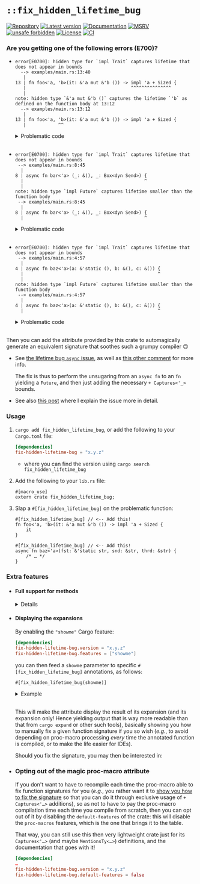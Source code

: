 # `::fix_hidden_lifetime_bug`

[![Repository](https://img.shields.io/badge/repository-GitHub-brightgreen.svg)](
https://github.com/danielhenrymantilla/fix_hidden_lifetime_bug.rs)
[![Latest version](https://img.shields.io/crates/v/fix-hidden-lifetime-bug.svg)](
https://crates.io/crates/fix-hidden-lifetime-bug)
[![Documentation](https://docs.rs/fix-hidden-lifetime-bug/badge.svg)](
https://docs.rs/fix-hidden-lifetime-bug)
[![MSRV](https://img.shields.io/badge/MSRV-1.65.0-white)](
https://gist.github.com/danielhenrymantilla/8e5b721b3929084562f8f65668920c33)
[![unsafe forbidden](https://img.shields.io/badge/unsafe-forbidden-success.svg)](
https://github.com/rust-secure-code/safety-dance/)
[![License](https://img.shields.io/crates/l/fix-hidden-lifetime-bug.svg)](
https://github.com/danielhenrymantilla/fix_hidden_lifetime_bug.rs/blob/master/LICENSE-ZLIB)
[![CI](https://github.com/danielhenrymantilla/fix_hidden_lifetime_bug.rs/workflows/CI/badge.svg)](
https://github.com/danielhenrymantilla/fix_hidden_lifetime_bug.rs/actions)

### Are you getting one of the following errors (E700)?

  - ```rust,ignore
    error[E0700]: hidden type for `impl Trait` captures lifetime that does not appear in bounds
      --> examples/main.rs:13:40
       |
    13 | fn foo<'a, 'b>(it: &'a mut &'b ()) -> impl 'a + Sized {
       |                                       ^^^^^^^^^^^^^^^
       |
    note: hidden type `&'a mut &'b ()` captures the lifetime `'b` as defined on the function body at 13:12
      --> examples/main.rs:13:12
       |
    13 | fn foo<'a, 'b>(it: &'a mut &'b ()) -> impl 'a + Sized {
       |            ^^
    ```

    <details><summary>Problematic code</summary>

    ```rust,compile_fail
    fn foo<'a, 'b>(it: &'a mut &'b ()) -> impl 'a + Sized {
        it
    }
    ```

    </details>

    <br/>

  - ```rust,ignore
    error[E0700]: hidden type for `impl Trait` captures lifetime that does not appear in bounds
     --> examples/main.rs:8:45
      |
    8 | async fn bar<'a> (_: &(), _: Box<dyn Send>) {
      |                                             ^
      |
    note: hidden type `impl Future` captures lifetime smaller than the function body
     --> examples/main.rs:8:45
      |
    8 | async fn bar<'a> (_: &(), _: Box<dyn Send>) {
      |                                             ^
    ```

    <details><summary>Problematic code</summary>

    ```rust,compile_fail
    async fn bar<'a> (_: &(), _: Box<dyn Send>) {
        /* … */
    }
    ```

    </details>

    <br/>

  - ```rust,ignore
    error[E0700]: hidden type for `impl Trait` captures lifetime that does not appear in bounds
     --> examples/main.rs:4:57
      |
    4 | async fn baz<'a>(a: &'static (), b: &(), c: &()) {
      |                                                  ^
      |
    note: hidden type `impl Future` captures lifetime smaller than the function body
     --> examples/main.rs:4:57
      |
    4 | async fn baz<'a>(a: &'static (), b: &(), c: &()) {
      |                                                  ^
    ```

    <details><summary>Problematic code</summary>

    ```rust,compile_fail
    async fn baz<'a>(a: &'static (), b: &(), c: &()) {
        /* … */
    }
    ```

    </details>

    <br/>

Then you can add the attribute provided by this crate to automagically generate
an equivalent signature that soothes such a grumpy compiler 🙃

  - See [the lifetime bug `async` issue], as well as [this other comment](
    https://github.com/rust-lang/rust/issues/34511#issuecomment-373423999) for
    more info.

    The fix is thus to perform the unsugaring from an `async fn` to an `fn`
    yielding a `Future`, and then just adding the necessary `+ Captures<'_>`
    bounds.

  - See also [this post](
    https://users.rust-lang.org/t/lifetimes-in-smol-executor/59157/8?u=yandros)
    where I explain the issue more in detail.

[the lifetime bug `async` issue]: https://github.com/rust-lang/rust/issues/63033

### Usage

 1. `cargo add fix_hidden_lifetime_bug`, or add the following to your `Cargo.toml` file:

    ```toml
    [dependencies]
    fix-hidden-lifetime-bug = "x.y.z"
    ```

      - where you can find the version using `cargo search fix_hidden_lifetime_bug`

 1. Add the following to your `lib.rs` file:

    ```rust,ignore
    #[macro_use]
    extern crate fix_hidden_lifetime_bug;
    ```

 1. Slap a `#[fix_hidden_lifetime_bug]` on the problematic function:

    ```rust,ignore
    #[fix_hidden_lifetime_bug] // <-- Add this!
    fn foo<'a, 'b>(it: &'a mut &'b ()) -> impl 'a + Sized {
        it
    }
    ```

    ```rust,ignore
    #[fix_hidden_lifetime_bug] // <-- Add this!
    async fn baz<'a>(fst: &'static str, snd: &str, thrd: &str) {
        /* … */
    }
    ```

### Extra features

  - #### Full support for methods

    <details>

    In the case of methods, the `Self` type may be hiding lifetime parameters on
    its own, in which case a macro annotation on the method alone may not have
    enough syntactical information to generate the fix:

    ```rust,compile_fail
    use ::fix_hidden_lifetime_bug::fix_hidden_lifetime_bug;

    struct Invariant<'lt> (
        fn(&()) -> &mut &'lt (),
    );

    impl Invariant<'_> {
        #[fix_hidden_lifetime_bug]
        fn quux(&self) -> impl '_ + Sized { self }
    }
    ```

    In that case, the fix is to also decorate the whole `impl` block with
    the attribute:

    ```rust
    use ::fix_hidden_lifetime_bug::fix_hidden_lifetime_bug;

    struct Invariant<'lt> (
        fn(&()) -> &mut &'lt (),
    );

    #[fix_hidden_lifetime_bug]
    impl Invariant<'_> {
        #[fix_hidden_lifetime_bug]
        fn quux(&self) -> impl '_ + Sized { self }
    }
    ```

    ___

    </details>

  - #### Displaying the expansions

    By enabling the `"showme"` Cargo feature:

    ```toml
    [dependencies]
    fix-hidden-lifetime-bug.version = "x.y.z"
    fix-hidden-lifetime-bug.features = ["showme"]
    ```

    you can then feed a `showme` parameter to specific
    `#[fix_hidden_lifetime_bug]` annotations, as follows:

    ```rust,ignore
    #[fix_hidden_lifetime_bug(showme)]
    ```

    <details><summary>Example</summary>

    ```rust,ignore
    use ::fix_hidden_lifetime_bug::fix_hidden_lifetime_bug;

    #[fix_hidden_lifetime_bug(showme)]
    async fn baz<'a>(a: &'static (), b: &'_ (), c: &'_ ()) {
        println!("Hello, World!");
    }
    ```

    outputs:

    ```rust
    fn baz<'a, '_0, '_1, '__async_fut>(
        a: &'static (),
        b: &'_0 (),
        c: &'_1 (),
    ) -> impl '__async_fut
          + ::fix_hidden_lifetime_bug::core::future::Future<Output = ()>
          + ::fix_hidden_lifetime_bug::Captures<'a>
          + ::fix_hidden_lifetime_bug::Captures<'_0>
          + ::fix_hidden_lifetime_bug::Captures<'_1>
    where
        &'static (): '__async_fut,
        &'_0 (): '__async_fut,
        &'_1 (): '__async_fut,
    {
        async move {
            "Mention the input vars so that they get captured by the Future";
            let (a, b, c) = (a, b, c);
            println!("Hello, World!");
        }
    }
    ```

    </details>

    <br/>

    This will make the attribute display the result of its expansion (and
    its expansion only! Hence yielding output that is way more readable than
    that from `cargo expand` or other such tools), basically showing you how to
    manually fix a given function signature if you so wish (_e.g._, to avoid
    depending on proc-macro processing _every_ time the annotated function is
    compiled, or to make the life easier for IDEs).

    Should you fix the signature, you may then be interested in:

  - ### Opting out of the magic proc-macro attribute

    If you don't want to have to recompile each time the proc-macro able to fix
    function signatures for you (_e.g._, you rather want it to [show you how to
    fix the signature] so that you can do it through exclusive usage of
    `+ Captures<'…>` additions), so as not to have to pay the proc-macro
    compilation time each time you compile from scratch, then you can opt out of
    it by disabling the `default-features` of the crate: this will disable the
    `proc-macros` features, which is the one that brings it to the table.

    That way, you can still use this then very lightweight crate just for its
    `Captures<'…>` (and maybe `MentionsTy<…>`) definitions, and the
    documentation that goes with it!

    ```toml
    [dependencies]
    …
    fix-hidden-lifetime-bug.version = "x.y.z"
    fix-hidden-lifetime-bug.default-features = false
    ```

[show you how to fix the signature]: #displaying-the-expansions
